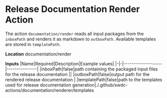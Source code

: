 # Release Documentation Render Action

The action `documentation/render` reads all input packages from the `inboxPath` and renders it as markdown to `outboxPath`. Available templates are stored in `templatePath`. 

**Location**
documentation/render

**Inputs**
|Name|Required|Description|Example values|
|-|-|-------------------|---------------|
|inboxPath|false|path containing the packaged input files for the release documentation  ||
|outboxPath|false|output path for the rendered release documentation |
|templatePath|false|path to the templates used for release documentation generation|./.github/swdc-actions/documentation/renderer/templates



